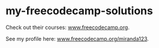 # my-freecodecamp-solutions

Check out their courses: www.freecodecamp.org.

See my profile here: www.freecodecamp.org/miranda123.
